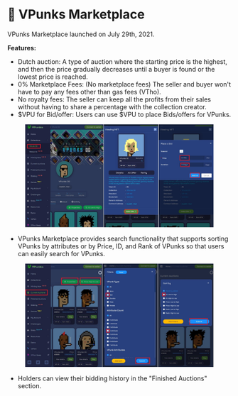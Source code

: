 # 🛒 VPunks Marketplace

VPunks Marketplace launched on July 29th, 2021.

**Features:**

* Dutch auction: A type of auction where the starting price is the highest, and then the price gradually decreases until a buyer is found or the lowest price is reached.
* 0% Marketplace Fees: (No marketplace fees) The seller and buyer won't have to pay any fees other than gas fees (VTho).
* No royalty fees: The seller can keep all the profits from their sales without having to share a percentage with the collection creator.
* $VPU for Bid/offer: Users can use $VPU to place Bids/offers for VPunks.

<figure><img src="../../.gitbook/assets/image (27).png" alt=""><figcaption></figcaption></figure>

* VPunks Marketplace provides search functionality that supports sorting VPunks by attributes or by Price, ID, and Rank of VPunks so that users can easily search for VPunks.

<figure><img src="../../.gitbook/assets/image.png" alt=""><figcaption></figcaption></figure>

* Holders can view their bidding history in the "Finished Auctions" section.

<figure><img src="https://lh6.googleusercontent.com/gd8KyLQD-H8S6efwvfGIazRiE1ovMTh-94GZrBSmWkrgKIkQiRBWDBxxHQonrfk6ptHCA_JxDAgSI8RZR9_JquEtkuxZE2MYLfSozZ1IE1roniz8eFYVNpGsO2w3mNn0b-4faysBYgZXvgpJb2tgRm0" alt=""><figcaption></figcaption></figure>

